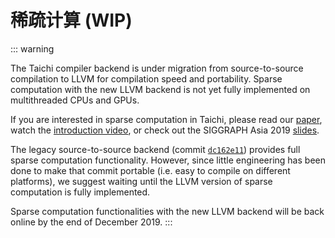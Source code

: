 # 稀疏计算 (WIP)

::: warning

The Taichi compiler backend is under migration from source-to-source
compilation to LLVM for compilation speed and portability. Sparse
computation with the new LLVM backend is not yet fully implemented on
multithreaded CPUs and GPUs.

If you are interested in sparse computation in Taichi, please read our
[paper](http://taichi.graphics/wp-content/uploads/2019/09/taichi_lang.pdf),
watch the [introduction
video](https://www.youtube.com/watch?v=wKw8LMF3Djo), or check out the
SIGGRAPH Asia 2019
[slides](http://taichi.graphics/wp-content/uploads/2019/12/taichi_slides.pdf).

The legacy source-to-source backend (commit [`dc162e11`](https://github.com/taichi-dev/taichi/tree/dc162e11)) provides full
sparse computation functionality. However, since little engineering has
been done to make that commit portable (i.e. easy to compile on
different platforms), we suggest waiting until the LLVM version of
sparse computation is fully implemented.

Sparse computation functionalities with the new LLVM backend will be
back online by the end of December 2019.
:::
